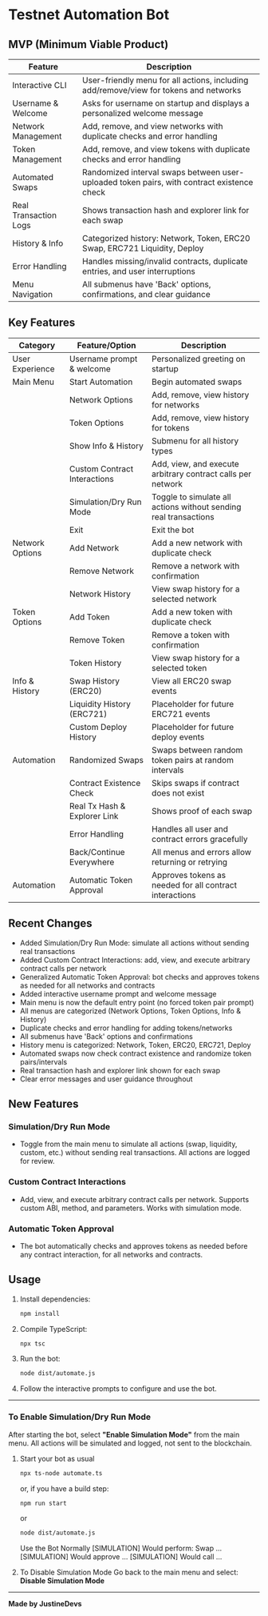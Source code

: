 # Testnet Automation Bot

## MVP (Minimum Viable Product)

| Feature                | Description                                                                 |
|------------------------|-----------------------------------------------------------------------------|
| Interactive CLI        | User-friendly menu for all actions, including add/remove/view for tokens and networks |
| Username & Welcome     | Asks for username on startup and displays a personalized welcome message     |
| Network Management     | Add, remove, and view networks with duplicate checks and error handling      |
| Token Management       | Add, remove, and view tokens with duplicate checks and error handling        |
| Automated Swaps        | Randomized interval swaps between user-uploaded token pairs, with contract existence check |
| Real Transaction Logs  | Shows transaction hash and explorer link for each swap                      |
| History & Info         | Categorized history: Network, Token, ERC20 Swap, ERC721 Liquidity, Deploy   |
| Error Handling         | Handles missing/invalid contracts, duplicate entries, and user interruptions |
| Menu Navigation        | All submenus have 'Back' options, confirmations, and clear guidance         |

## Key Features

| Category         | Feature/Option                | Description |
|------------------|------------------------------|-------------|
| User Experience  | Username prompt & welcome    | Personalized greeting on startup |
| Main Menu        | Start Automation             | Begin automated swaps |
|                  | Network Options              | Add, remove, view history for networks |
|                  | Token Options                | Add, remove, view history for tokens |
|                  | Show Info & History          | Submenu for all history types |
|                  | Custom Contract Interactions | Add, view, and execute arbitrary contract calls per network |
|                  | Simulation/Dry Run Mode      | Toggle to simulate all actions without sending real transactions |
|                  | Exit                         | Exit the bot |
| Network Options  | Add Network                  | Add a new network with duplicate check |
|                  | Remove Network               | Remove a network with confirmation |
|                  | Network History              | View swap history for a selected network |
| Token Options    | Add Token                    | Add a new token with duplicate check |
|                  | Remove Token                 | Remove a token with confirmation |
|                  | Token History                | View swap history for a selected token |
| Info & History   | Swap History (ERC20)         | View all ERC20 swap events |
|                  | Liquidity History (ERC721)   | Placeholder for future ERC721 events |
|                  | Custom Deploy History        | Placeholder for future deploy events |
| Automation       | Randomized Swaps             | Swaps between random token pairs at random intervals |
|                  | Contract Existence Check     | Skips swaps if contract does not exist |
|                  | Real Tx Hash & Explorer Link | Shows proof of each swap |
|                  | Error Handling               | Handles all user and contract errors gracefully |
|                  | Back/Continue Everywhere     | All menus and errors allow returning or retrying |
| Automation       | Automatic Token Approval     | Approves tokens as needed for all contract interactions |

## Recent Changes

- Added Simulation/Dry Run Mode: simulate all actions without sending real transactions
- Added Custom Contract Interactions: add, view, and execute arbitrary contract calls per network
- Generalized Automatic Token Approval: bot checks and approves tokens as needed for all networks and contracts
- Added interactive username prompt and welcome message
- Main menu is now the default entry point (no forced token pair prompt)
- All menus are categorized (Network Options, Token Options, Info & History)
- Duplicate checks and error handling for adding tokens/networks
- All submenus have 'Back' options and confirmations
- History menu is categorized: Network, Token, ERC20, ERC721, Deploy
- Automated swaps now check contract existence and randomize token pairs/intervals
- Real transaction hash and explorer link shown for each swap
- Clear error messages and user guidance throughout

## New Features

### Simulation/Dry Run Mode
- Toggle from the main menu to simulate all actions (swap, liquidity, custom, etc.) without sending real transactions. All actions are logged for review.

### Custom Contract Interactions
- Add, view, and execute arbitrary contract calls per network. Supports custom ABI, method, and parameters. Works with simulation mode.

### Automatic Token Approval
- The bot automatically checks and approves tokens as needed before any contract interaction, for all networks and contracts.

## Usage

1. Install dependencies:
   ```sh
   npm install
   ```
2. Compile TypeScript:
   ```sh
   npx tsc
   ```
3. Run the bot:
   ```sh
   node dist/automate.js
   ```
4. Follow the interactive prompts to configure and use the bot.

---

### To Enable Simulation/Dry Run Mode

After starting the bot, select **"Enable Simulation Mode"** from the main menu. All actions will be simulated and logged, not sent to the blockchain.
1. Start your bot as usual 
   ```sh
   npx ts-node automate.ts
   ```
   or, if you have a build step:
      ```sh
   npm run start
      ```
   or 
   ```sh
   node dist/automate.js
      ```
   Use the Bot Normally
   [SIMULATION] Would perform: Swap ...
   [SIMULATION] Would approve ...
   [SIMULATION] Would call ...

2. To Disable Simulation Mode
   Go back to the main menu and select:   **Disable Simulation Mode**
---

**Made by JustineDevs**
